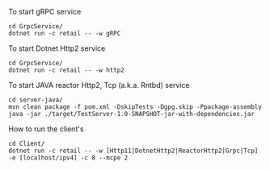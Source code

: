 To start gRPC service
```
cd GrpcService/
dotnet run -c retail -- -w gRPC
```

To start Dotnet Http2 service
```
cd GrpcService/
dotnet run -c retail -- -w http2
```

To start JAVA reactor Http2, Tcp (a.k.a. Rntbd) service
```
cd server-java/
mvn clean package -f pom.xml -DskipTests -Dgpg.skip -Ppackage-assembly
java -jar ./target/TestServer-1.0-SNAPSHOT-jar-with-dependencies.jar
```

How to run the client's
```
cd Client/
dotnet run -c retail -- -w [Http11|DotnetHttp2|ReactorHttp2|Grpc|Tcp]  -e [localhost/ipv4] -c 8 --mcpe 2
```
